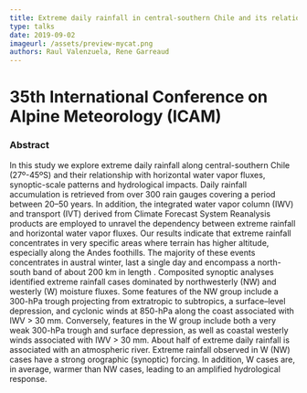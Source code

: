 ```yaml
---
title: Extreme daily rainfall in central-southern Chile and its relationship with low-level horizontal water vapor fluxes
type: talks
date: 2019-09-02
imageurl: /assets/preview-mycat.png
authors: Raul Valenzuela, Rene Garreaud
---
```


# 35th International Conference on Alpine Meteorology (ICAM)

### Abstract

In this study we explore extreme daily rainfall along central-southern Chile (27º-45ºS) and their relationship with horizontal water vapor fluxes, synoptic-scale patterns and hydrological impacts. Daily rainfall accumulation is retrieved from over 300 rain gauges covering a period between 20–50 years. In addition, the integrated water vapor column (IWV) and transport (IVT) derived from Climate Forecast System Reanalysis products are employed to unravel the dependency between extreme rainfall and horizontal water vapor fluxes. Our results indicate that extreme rainfall concentrates in very specific areas where terrain has higher altitude, especially along the Andes foothills. The majority of these events concentrates in austral winter, last a single day and encompass a north-south band of about 200 km in length . Composited synoptic analyses identified extreme rainfall cases dominated by northwesterly (NW) and westerly (W) moisture fluxes. Some features of the NW group include a 300-hPa trough projecting from extratropic to subtropics, a surface–level depression, and cyclonic winds at 850-hPa along the coast associated with IWV > 30 mm. Conversely, features in the W group include both a very weak 300-hPa trough and surface depression, as well as coastal westerly winds associated with IWV > 30 mm. About half of extreme daily rainfall is associated with an atmospheric river. Extreme rainfall observed in W (NW) cases have a strong orographic (synoptic) forcing. In addition, W cases are, in average, warmer than NW cases, leading to an amplified hydrological response.
